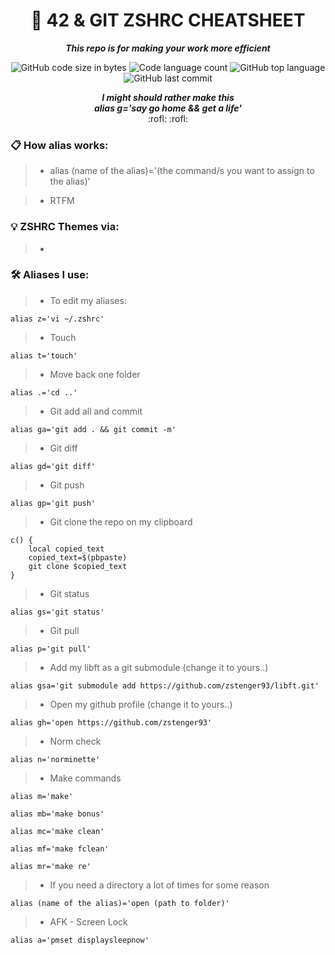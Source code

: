 <h1 align="center">
	📖 42 & GIT ZSHRC CHEATSHEET
</h1>
<p align="center">
	<b><i>This repo is for making your work more efficient</i></b><br>
</p>

<p align="center">
	<img alt="GitHub code size in bytes" src="https://img.shields.io/github/languages/code-size/zstenger93/zshrc_aliases?color=lightblue" />
	<img alt="Code language count" src="https://img.shields.io/github/languages/count/zstenger93/zshrc_aliases?color=yellow" />
	<img alt="GitHub top language" src="https://img.shields.io/github/languages/top/zstenger93/zshrc_aliases?color=blue" />
	<img alt="GitHub last commit" src="https://img.shields.io/github/last-commit/zstenger93/zshrc_aliases?color=green" />
</p>
<p align="center">
	<b><i>I might should rather make this</i></b><br>
	<b><i>alias g='say go home && get a life'</i></b><br>
	:rofl: :rofl:
</p>

### 📋 How alias works:

> - alias (name of the alias)='(the command/s you want to assign to the alias)'

> - RTFM

### 💡 ZSHRC Themes via:

> - 

### 🛠️ Aliases I use:

> - To edit my aliases:
```shell
alias z='vi ~/.zshrc'
```

> - Touch
```shell
alias t='touch'
```

> - Move back one folder
```shell
alias .='cd ..'
```

> - Git add all and commit
```shell
alias ga='git add . && git commit -m'
```

> - Git diff
```shell
alias gd='git diff'
```

> - Git push
```shell
alias gp='git push'
```

> - Git clone the repo on my clipboard
```shell
c() {
	local copied_text
	copied_text=$(pbpaste)
	git clone $copied_text
}
```

> - Git status
```shell
alias gs='git status'
```

> - Git pull
```shell
alias p='git pull'
```

> - Add my libft as a git submodule (change it to yours..)
```shell
alias gsa='git submodule add https://github.com/zstenger93/libft.git'
```

> - Open my github profile (change it to yours..)
```shell
alias gh='open https://github.com/zstenger93'
```

> - Norm check
```shell
alias n='norminette'
```

> - Make commands
```shell
alias m='make'
```
```shell
alias mb='make bonus'
```
```shell
alias mc='make clean'
```
```shell
alias mf='make fclean'
```
```shell
alias mr='make re'
```

> - If you need a directory a lot of times for some reason
```shell
alias (name of the alias)='open (path to folder)'
```

> - AFK - Screen Lock
```shell
alias a='pmset displaysleepnow'
```
